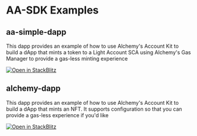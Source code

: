# AA-SDK Examples

## aa-simple-dapp

This dapp provides an example of how to use Alchemy's Account Kit to build a dApp that mints a token to a Light Account SCA using Alchemy's Gas Manager to provide a gas-less minting experience

[![Open in StackBlitz](https://developer.stackblitz.com/img/open_in_stackblitz.svg)](https://stackblitz.com/github/alchemyplatform/aa-sdk/blob/main/examples/aa-simple-dapp?file=README.md)

## alchemy-dapp

This dapp provides an example of how to use Alchemy's Account Kit to build a dApp that mints an NFT. It supports configuration so that you can provide a gas-less experience if you'd like

[![Open in StackBlitz](https://developer.stackblitz.com/img/open_in_stackblitz.svg)](https://stackblitz.com/github/alchemyplatform/aa-sdk/blob/main/examples/alchemy-dapp?file=README.md)
